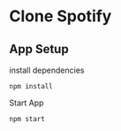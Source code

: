 # Clone Spotify

## App Setup

install dependencies

```
npm install
```

Start App
```
npm start
```
